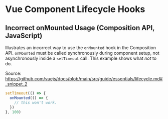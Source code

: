 # Vue Component Lifecycle Hooks

## Incorrect onMounted Usage (Composition API, JavaScript)

Illustrates an incorrect way to use the `onMounted` hook in the Composition API.  `onMounted` must be called synchronously during component setup, not asynchronously inside a `setTimeout` call. This example shows what *not* to do.

Source: https://github.com/vuejs/docs/blob/main/src/guide/essentials/lifecycle.md#_snippet_2

```javascript
setTimeout(() => {
  onMounted(() => {
    // this won't work.
  })
}, 100)
```

